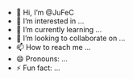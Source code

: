 - 👋 Hi, I’m @JuFeC
- 👀 I’m interested in ...
- 🌱 I’m currently learning ...
- 💞️ I’m looking to collaborate on ...
- 📫 How to reach me ...
- 😄 Pronouns: ...
- ⚡ Fun fact: ...

<!---
JuFeC/JuFeC is a ✨ special ✨ repository because its `README.md` (this file) appears on your GitHub profile.
You can click the Preview link to take a look at your changes.
--->
